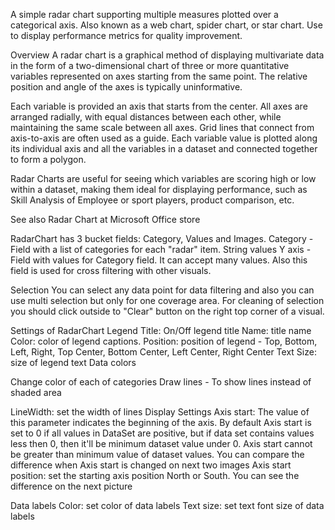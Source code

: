 A simple radar chart supporting multiple measures plotted over a categorical axis. Also known as a web chart, spider chart, or star chart. Use to display performance metrics for quality improvement.


Overview
A radar chart is a graphical method of displaying multivariate data in the form of a two-dimensional chart of three or more quantitative variables represented on axes starting from the same point. The relative position and angle of the axes is typically uninformative.

Each variable is provided an axis that starts from the center. All axes are arranged radially, with equal distances between each other, while maintaining the same scale between all axes. Grid lines that connect from axis-to-axis are often used as a guide. Each variable value is plotted along its individual axis and all the variables in a dataset and connected together to form a polygon.

Radar Charts are useful for seeing which variables are scoring high or low within a dataset, making them ideal for displaying performance, such as Skill Analysis of Employee or sport players, product comparison, etc.

See also Radar Chart at Microsoft Office store

RadarChart has 3 bucket fields: Category, Values and Images.
Category - Field with a list of categories for each "radar" item. String values
Y axis - Field with values for Category field. It can accept many values. Also this field is used for cross filtering with other visuals.

Selection
You can select any data point for data filtering and also you can use multi selection but only for one coverage area. For cleaning of selection you should click outside to "Сlear" button on the right top corner of a visual.

Settings of RadarChart
Legend
Title: On/Off legend title
Name: title name
Color: color of legend captions.
Position: position of legend - Top, Bottom, Left, Right, Top Center, Bottom Center, Left Center, Right Center
Text Size: size of legend text
Data colors

Change color of each of categories
Draw lines - To show lines instead of shaded area

LineWidth: set the width of lines
Display Settings
Axis start: The value of this parameter indicates the beginning of the axis. By default Axis start is set to 0 if all values in DataSet are positive, but if data set contains values less then 0, then it'll be minimum dataset value under 0. Axis start cannot be greater than minimum value of dataset values. You can compare the difference when Axis start is changed on next two images
Axis start position: set the starting axis position North or South. You can see the difference on the next picture


Data labels
Color: set color of data labels
Text size: set text font size of data labels
